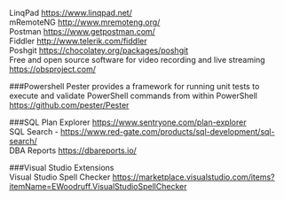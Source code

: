 
LinqPad https://www.linqpad.net/   
mRemoteNG http://www.mremoteng.org/   
Postman https://www.getpostman.com/    
Fiddler http://www.telerik.com/fiddler    
Poshgit https://chocolatey.org/packages/poshgit   
Free and open source software for video recording and live streaming https://obsproject.com/     

###Powershell
Pester provides a framework for running unit tests to execute and validate PowerShell commands from within PowerShell https://github.com/pester/Pester


###SQL 
Plan Explorer https://www.sentryone.com/plan-explorer    
SQL Search - https://www.red-gate.com/products/sql-development/sql-search/   
DBA Reports https://dbareports.io/    



###Visual Studio Extensions    
Visual Studio Spell Checker https://marketplace.visualstudio.com/items?itemName=EWoodruff.VisualStudioSpellChecker

